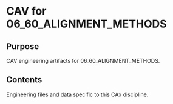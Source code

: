 # CAV for 06_60_ALIGNMENT_METHODS

## Purpose
CAV engineering artifacts for 06_60_ALIGNMENT_METHODS.

## Contents
Engineering files and data specific to this CAx discipline.
